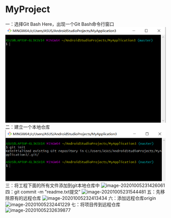 # MyProject
一：选择Git Bash Here，出现一个Git Bash命令行窗口
![image](https://github.com/wangwang01-wzx/MyProject/blob/master/image-20201005231127801.png)
二：建立一个本地仓库
![image-20201005231227393](https://github.com/wangwang01-wzx/MyProject/blob/master/image-20201005231227393.png)
三：将工程下面的所有文件添加到git本地仓库中
![image-20201005231426061]()
四：git commit -m "readme.txt提交"
![image-20201005231544481]()
五：先移除原有的远程仓库
![image-20201005232413434]()
六：添加远程仓库origin
![image-20201005232441229]()
七：将项目传到远程仓库
![image-20201005232639877]()



